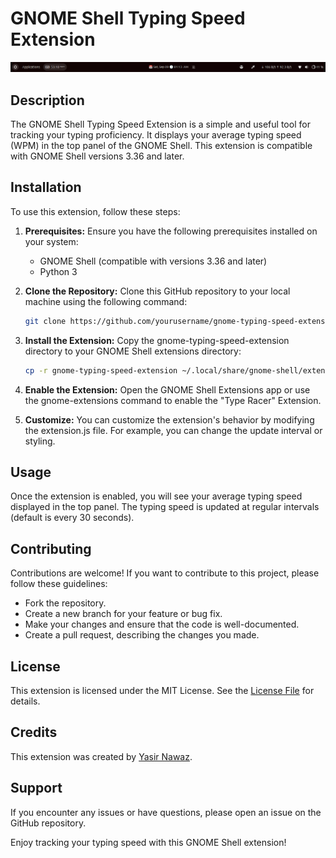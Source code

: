 # GNOME Shell Typing Speed Extension

![Extension Screenshot](preview.png)

## Description

The GNOME Shell Typing Speed Extension is a simple and useful tool for tracking your typing proficiency. It displays your average typing speed (WPM) in the top panel of the GNOME Shell. This extension is compatible with GNOME Shell versions 3.36 and later.

## Installation

To use this extension, follow these steps:

1. **Prerequisites:** Ensure you have the following prerequisites installed on your system:
   - GNOME Shell (compatible with versions 3.36 and later)
   - Python 3

2. **Clone the Repository:** Clone this GitHub repository to your local machine using the following command:

   ```bash
   git clone https://github.com/yourusername/gnome-typing-speed-extension.git

3. **Install the Extension:** Copy the gnome-typing-speed-extension directory to your GNOME Shell extensions directory:

   ```bash
   cp -r gnome-typing-speed-extension ~/.local/share/gnome-shell/extensions/

4. **Enable the Extension:** Open the GNOME Shell Extensions app or use the gnome-extensions command to enable the "Type Racer" Extension.

5. **Customize:** You can customize the extension's behavior by modifying the extension.js file. For example, you can change the update interval or styling.


## Usage
Once the extension is enabled, you will see your average typing speed displayed in the top panel. The typing speed is updated at regular intervals (default is every 30 seconds).

## Contributing
Contributions are welcome! If you want to contribute to this project, please follow these guidelines:

+ Fork the repository.
+ Create a new branch for your feature or bug fix.
+ Make your changes and ensure that the code is well-documented.
+ Create a pull request, describing the changes you made.

## License
This extension is licensed under the MIT License. See the [License File](https://github.com/yasir2002/typeracer-gnome-extension/blob/main/LICENSE)
 for details.

## Credits
This extension was created by [Yasir Nawaz](https://github.com/yasir2002/).


## Support
If you encounter any issues or have questions, please open an issue on the GitHub repository.

Enjoy tracking your typing speed with this GNOME Shell extension!
